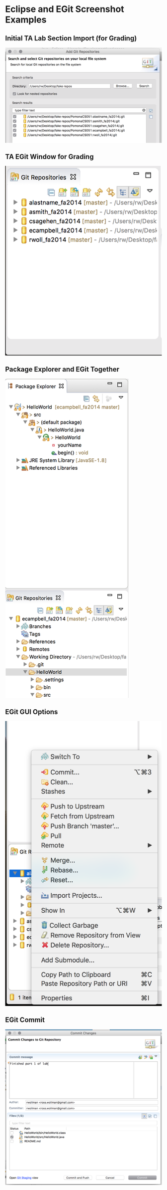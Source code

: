 Eclipse and EGit Screenshot Examples
========

## Initial TA Lab Section Import (for Grading)

!["mass import"](/eclipse_images/mass_import.png)

## TA EGit Window for Grading

!["TA Grading"](/eclipse_images/ta_eclipse_git.png)

## Package Explorer and EGit Together

!["Package Explorer and EGit"](/eclipse_images/package_explorer.png)

## EGit GUI Options

!["GUI"](/eclipse_images/git_gui_menu.png)

## EGit Commit

!["Commit"](/eclipse_images/git_commit.png)
